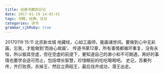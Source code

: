 ```yaml
---
title: 经典书籍的日记
date: 2017-01-19 14:42:41
tags: 书籍，经典，日记
categories: 读书
grammar_cjkRuby: true
---
```


20170119 15:11  北京新龙城
地藏经，心如工画师，能画诸世间。要做到心中无彩画，忘我，才能做到’而由心故画‘。
传道书第12章，所有事情都循环重复，没有永恒，所以极其空虚，但在空虚的前提下，要知道自己的渺小和不可期遇，再好的事情也要学会适可而止，包括增长智慧，珍惜眼前的吃吃喝喝吧。
史记，苏秦列传，齐打败燕，杀掉王，然后立燕昭王，最后伐齐成功，湣王出走。